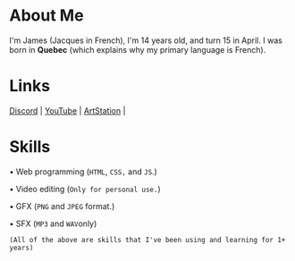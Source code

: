 # About Me
I'm James (Jacques in French), I'm 14 years old, and turn 15 in April. I was born in **Quebec** (which explains why my primary language is French).

# Links

[Discord](https://dsc.gg/wumpkingdom) |
[YouTube](https://youtube.com/channel/UCC1TW4kMMdmrfWXBX8nRnWg) |
[ArtStation](https://artstation.com/Wumpter15) |

# Skills

• Web programming (`HTML`, `CSS,` and `JS`.)





• Video editing (`Only for personal use.`)





• GFX (`PNG` and `JPEG` format.)





• SFX (`MP3` and `WAV`only)


```
(All of the above are skills that I've been using and learning for 1+ years)
```
